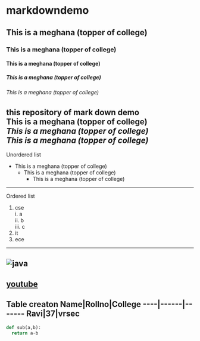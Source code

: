 # markdowndemo
## This is a meghana (topper of college)
### This is a meghana (topper of college)
#### This is a meghana (topper of college)
##### This is a meghana (topper of college)
###### This is a meghana (topper of college)
this repository of mark down demo  
**This is a meghana (topper of college)**  
*This is a meghana (topper of college)*  
***This is a meghana (topper of college)***  
---------------------------------------------
Unordered list
- This is a meghana (topper of college)
  - This is a meghana (topper of college)
    - This is a meghana (topper of college)
---------------------------------------------
Ordered list
1. cse    
  i. a  
  ii. b  
  iii. c  
2. it
3. ece
---------------------------------------------
![java](https://www.juvo.be/sites/default/files/blog/java_0.jpg)
---------------------------------------------
[youtube](https://www.youtube.com/)
---------------------------------------------
Table creaton
Name|Rollno|College
----|------|-------
Ravi|37|vrsec
---------------------------------------------
```python
def sub(a,b):
  return a-b
```
